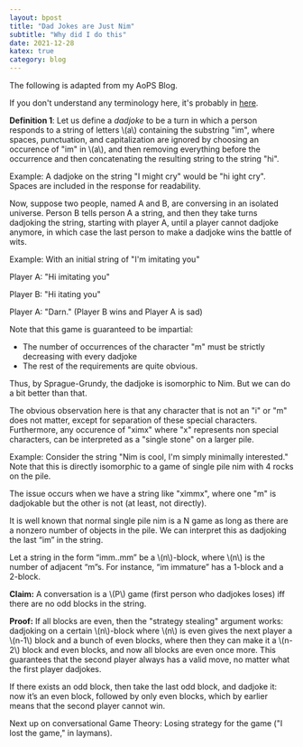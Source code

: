 ```yaml
---
layout: bpost
title: "Dad Jokes are Just Nim"
subtitle: "Why did I do this"
date: 2021-12-28
katex: true
category: blog
---
```


The following is adapted from my AoPS Blog. 

If you don't understand any terminology here, it's probably in [here](https://na-cho.github.io/files/nim.pdf).

**Definition 1**: Let us define a *dadjoke* to be a turn in which a person responds to a string of letters \\(a\\) containing the substring "im", where spaces, punctuation, and capitalization are ignored by choosing an occurence of "im" in \\(a\\), and then removing everything before the occurrence and then concatenating the resulting string to the string "hi". 

Example: A dadjoke on the string "I might cry" would be "hi ight cry". Spaces are included in the response for readability. 

Now, suppose two people, named A and B, are conversing in an isolated universe. Person B tells person A a string, and then they take turns dadjoking the string, starting with player A, until a player cannot dadjoke anymore, in which case the last person to make a dadjoke wins the battle of wits. 

Example: With an initial string of "I'm imitating you"

Player A: "Hi imitating you"

Player B: "Hi itating you"

Player A: "Darn." (Player B wins and Player A is sad)

Note that this game is guaranteed to be impartial:
 - The number of occurrences of the character "m" must be strictly decreasing with every dadjoke
 - The rest of the requirements are quite obvious. 

Thus, by Sprague-Grundy, the dadjoke is isomorphic to Nim. But we can do a bit better than that.

The obvious observation here is that any character that is not an "i" or "m" does not matter, except for separation of these special characters. Furthermore, any occurence of "ximx" where "x" represents non special characters, can be interpreted as a "single stone" on a larger pile. 

Example: Consider the string "Nim is cool, I'm simply minimally interested." Note that this is directly isomorphic to a game of single pile nim with 4 rocks on the pile. 

The issue occurs when we have a string like "ximmx", where one "m" is dadjokable but the other is not (at least, not directly).

It is well known that normal single pile nim is a N game as long as there are a nonzero number of objects in the pile. We can interpret this as dadjoking the last “im” in the string. 

Let a string in the form “imm..mm” be a \\(n\\)-block, where \\(n\\) is the number of adjacent “m”s. For instance, “im immature” has a 1-block and a 2-block. 

**Claim:** A conversation is a \\(P\\) game (first person who dadjokes loses) iff there are no odd blocks in the string. 

**Proof:**
If all blocks are even, then the "strategy stealing" argument works: dadjoking on a certain \\(n\\)-block where \\(n\\) is even gives the next player a \\(n-1\\) block and a bunch of even blocks, where then they can make it a \\(n-2\\) block and even blocks, and now all blocks are even once more. This guarantees that the second player always has a valid move, no matter what the first player dadjokes. 

If there exists an odd block, then take the last odd block, and dadjoke it: now it’s an even block, followed by only even blocks, which by earlier means that the second player cannot win. 

Next up on conversational Game Theory: Losing strategy for the game ("I lost the game," in laymans).
